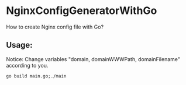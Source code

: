 # NginxConfigGeneratorWithGo
How to create Nginx config file with Go?

## Usage:
Notice: Change variables "domain, domainWWWPath, domainFilename" according to you.
```
go build main.go;./main 
```
